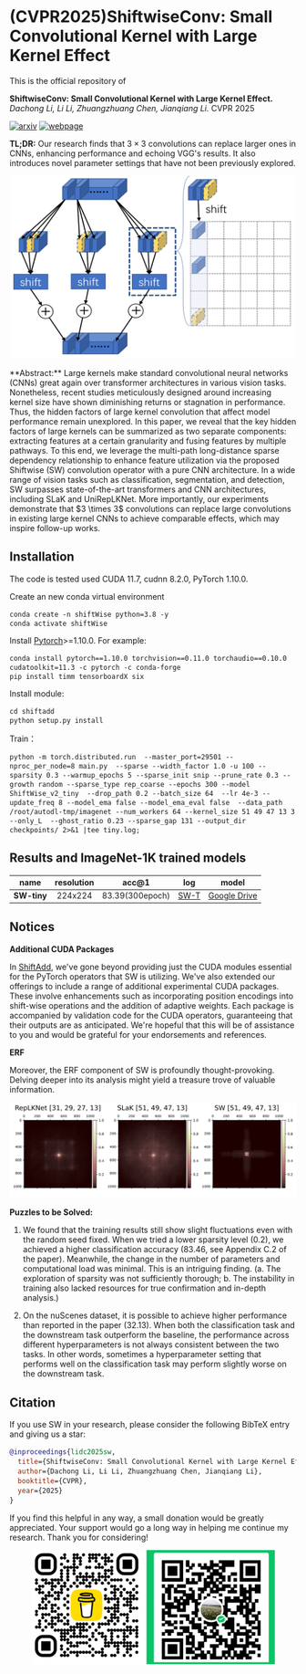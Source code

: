 # (CVPR2025)ShiftwiseConv: Small Convolutional Kernel with Large Kernel Effect

This is the official repository of 

**ShiftwiseConv: Small Convolutional Kernel with Large Kernel Effect.** 
*Dachong Li, Li Li, Zhuangzhuang Chen, Jianqiang Li.* CVPR 2025

[![arxiv](https://shields.io/badge/paper-purple?logo=arxiv&style=for-the-badge)](https://arxiv.org/abs/2401.12736)
[![webpage](https://img.shields.io/badge/GitHub-blue?logo=github&style=for-the-badge)](https://github.com/lidc54/shift-wiseConv)


**TL;DR:** Our research finds that $3 \times 3$ convolutions can replace larger ones in CNNs, enhancing performance and echoing VGG's results. It also introduces novel parameter settings that have not been previously explored.

<p align="center">
<img src="SW.png" width="500" height="320">
</p>
**Abstract:**
Large kernels make standard convolutional neural networks (CNNs) great again over transformer architectures in various vision tasks. 
Nonetheless, recent studies meticulously designed around increasing kernel size have shown diminishing returns or stagnation in performance. Thus, the hidden factors of large kernel convolution that affect model performance remain unexplored. In this paper, we reveal that the key hidden factors of large kernels can be summarized as two separate components: extracting features at a certain granularity and fusing features by multiple pathways. To this end, we leverage the multi-path long-distance sparse dependency relationship to enhance feature utilization via the proposed Shiftwise (SW) convolution operator with a pure CNN architecture. In a wide range of vision tasks such as classification, segmentation, and detection, SW surpasses state-of-the-art transformers and CNN architectures, including SLaK and UniRepLKNet. More importantly, our experiments demonstrate that $3 \times 3$ convolutions can replace large convolutions in existing large kernel CNNs to achieve comparable effects, which may inspire follow-up works.


## Installation

The code is tested used CUDA 11.7, cudnn 8.2.0, PyTorch 1.10.0.

Create an new conda virtual environment
```
conda create -n shiftWise python=3.8 -y
conda activate shiftWise
```

Install [Pytorch](https://pytorch.org/)>=1.10.0. For example:
```
conda install pytorch==1.10.0 torchvision==0.11.0 torchaudio==0.10.0 cudatoolkit=11.3 -c pytorch -c conda-forge
pip install timm tensorboardX six
```
Install module:
```
cd shiftadd
python setup.py install
```

Train：
```
python -m torch.distributed.run  --master_port=29501 --nproc_per_node=8 main.py  --sparse --width_factor 1.0 -u 100 --sparsity 0.3 --warmup_epochs 5 --sparse_init snip --prune_rate 0.3 --growth random --sparse_type rep_coarse --epochs 300 --model ShiftWise_v2_tiny  --drop_path 0.2 --batch_size 64  --lr 4e-3 --update_freq 8 --model_ema false --model_ema_eval false  --data_path /root/autodl-tmp/imagenet --num_workers 64 --kernel_size 51 49 47 13 3 --only_L  --ghost_ratio 0.23 --sparse_gap 131 --output_dir checkpoints/ 2>&1 |tee tiny.log;
```


## Results and ImageNet-1K trained models

 **name**   | **resolution** | **acc@1**       | **log**       | **model**                                                                                          
:----------:|:--------------:|:---------------:|:-------------:|:-------------:
 **SW-tiny** | 224x224        | 83.39(300epoch)  | [SW-T](backbones/SW_300_unirep_tiny_gap131_M2_N4_g023_s03.log) | [Google Drive](https://drive.google.com/file/d/1U4DOZv5V9_7wJdqdicjp0tCmNIdRNJOc/view?usp=sharing) 

## Notices

**Additional CUDA Packages**

In [ShiftAdd](shiftadd/), we've gone beyond providing just the CUDA modules essential for the PyTorch operators that SW is utilizing. We've also extended our offerings to include a range of additional experimental CUDA packages. These involve enhancements such as incorporating position encodings into shift-wise operations and the addition of adaptive weights. Each package is accompanied by validation code for the CUDA operators, guaranteeing that their outputs are as anticipated. We're hopeful that this will be of assistance to you and would be grateful for your endorsements and references.

**ERF**

Moreover, the ERF component of SW is profoundly thought-provoking. Delving deeper into its analysis might yield a treasure trove of valuable information.
<p align="center">
<img src="erf\sw_00.png">
</p>

**Puzzles to be Solved:**

1. We found that the training results still show slight fluctuations even with the random seed fixed. When we tried a lower sparsity level (0.2), we achieved a higher classification accuracy (83.46, see Appendix C.2 of the paper). Meanwhile, the change in the number of parameters and computational load was minimal. This is an intriguing finding. (a. The exploration of sparsity was not sufficiently thorough; b. The instability in training also lacked resources for true confirmation and in-depth analysis.)

2. On the nuScenes dataset, it is possible to achieve higher performance than reported in the paper (32.13). When both the classification task and the downstream task outperform the baseline, the performance across different hyperparameters is not always consistent between the two tasks. In other words, sometimes a hyperparameter setting that performs well on the classification task may perform slightly worse on the downstream task.

## Citation

If you use SW in your research, please consider the following BibTeX entry and giving us a star:
```BibTeX
@inproceedings{lidc2025sw,
  title={ShiftwiseConv: Small Convolutional Kernel with Large Kernel Effect},
  author={Dachong Li, Li Li, Zhuangzhuang Chen, Jianqiang Li},
  booktitle={CVPR},
  year={2025}
}
```

If you find this helpful in any way, a small donation would be greatly appreciated. Your support would go a long way in helping me continue my research. Thank you for considering!
<p align="center">
<img src="bmc_qr.png" width="427" height="200">
</p>
